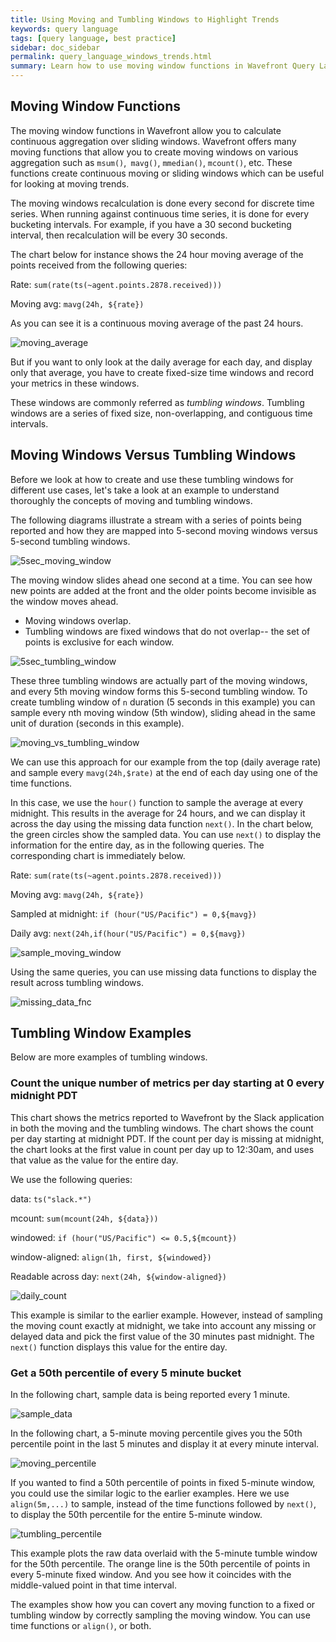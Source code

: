 ```yaml
---
title: Using Moving and Tumbling Windows to Highlight Trends
keywords: query language
tags: [query language, best practice]
sidebar: doc_sidebar
permalink: query_language_windows_trends.html
summary: Learn how to use moving window functions in Wavefront Query Language expressions to highlight trends.
---
```


## Moving Window Functions

The moving window functions in Wavefront allow you to calculate continuous aggregation over sliding windows. Wavefront offers many moving functions that allow you to create moving windows on various aggregation such as `msum()`,` mavg()`, `mmedian()`, `mcount()`, etc. These functions create continuous moving or sliding windows which can be useful for looking at moving trends.

The moving windows recalculation is done every second for discrete time series. When running against continuous time series, it is done for every bucketing intervals. For example, if you have a 30 second bucketing interval, then recalculation will be every 30 seconds.

The chart below for instance shows the 24 hour moving average of the points received from the following queries:

Rate: `sum(rate(ts(~agent.points.2878.received)))`

Moving avg: `mavg(24h, ${rate})`

As you can see it is a continuous moving average of the past 24 hours.

![moving_average](images/moving_avg.png)


But if you want to only look at the daily average for each day, and display only that average, you have to create fixed-size time windows and record your metrics in these windows.

These windows are commonly referred as _tumbling windows_. Tumbling windows are a series of fixed size, non-overlapping, and contiguous time intervals.

## Moving Windows Versus Tumbling Windows

Before we look at how to create and use these tumbling windows for different use cases, let's take a look at an example to understand thoroughly the concepts of moving and tumbling windows.

The following diagrams illustrate a stream with a series of points being reported and how they are mapped into  5-second moving windows versus 5-second tumbling windows.

![5sec_moving_window](images/5sec_moving_window.png)

The moving window slides ahead one second at a time. You can see how new points are added at the front and the older points become invisible as the window moves ahead.

* Moving windows overlap.
* Tumbling windows are fixed windows that do not overlap-- the set of points is exclusive for each window.

![5sec_tumbling_window](images/5sec_tumbling_window.png)

These three tumbling windows are actually part of the moving windows, and every 5th moving window forms this 5-second tumbling window. To create tumbling window of `n` duration (5 seconds in this example) you can sample every nth moving window (5th window), sliding ahead in the same unit of  duration (seconds in this example).

![moving_vs_tumbling_window](images/moving_vs_tumbling_window.png)

We can use this approach for our example from the top (daily average rate) and sample every `mavg(24h,$rate)` at the end of each day using one of the time functions.

In this case, we use the `hour()` function to sample the average at every midnight. This results in the average for 24 hours, and we can display it across the day using the missing data function `next()`. In the chart below, the green circles show the sampled data. You can use `next()` to display the information for the entire day, as in the following queries. The corresponding chart is immediately below.

Rate: `sum(rate(ts(~agent.points.2878.received)))`

Moving avg: `mavg(24h, ${rate})`

Sampled at midnight: `if (hour("US/Pacific") = 0,${mavg})`

Daily avg: `next(24h,if(hour("US/Pacific") = 0,${mavg})`

![sample_moving_window](images/sample_moving_window.png)

Using the same queries, you can use missing data functions to display the result across tumbling windows.

![missing_data_fnc](images/missing_data_fcn_tumbling_window.png)


## Tumbling Window Examples

Below are more examples of tumbling windows.

### Count the unique number of metrics per day starting at 0 every midnight PDT

This chart shows the metrics reported to Wavefront by the Slack application in both the moving and the tumbling windows. The chart shows the count per day starting at midnight PDT. If the count per day is missing at midnight, the chart looks at the first value in count per day up to 12:30am, and uses that value as the value for the entire day.

We use the following queries:

data: `ts("slack.*")`

mcount: `sum(mcount(24h, ${data}))`

windowed: `if (hour("US/Pacific") <= 0.5,${mcount})`

window-aligned: `align(1h, first, ${windowed})`

Readable across day: `next(24h, ${window-aligned})`

![daily_count](images/daily_count.png)

This example is similar to the earlier example. However, instead of sampling the moving count exactly at midnight, we take into account any missing or delayed data and pick the first value of the 30 minutes past midnight. The `next()` function displays this value for the entire day.

### Get a 50th percentile of every 5 minute bucket

In the following chart, sample data is being reported every 1 minute.

![sample_data](images/sample_data.png)

In the following chart, a 5-minute moving percentile gives you the 50th percentile point in the last 5 minutes and display it at every minute interval.

![moving_percentile](images/5min_50th_moving.png)

If you wanted to find a 50th percentile of points in fixed 5-minute window, you could use the similar logic to the earlier examples. Here we use `align(5m,...)` to sample, instead of the time functions followed by `next()`, to display the 50th percentile for the entire 5-minute window.

![tumbling_percentile](images/5min_50th_tumbling.png)

This example plots the raw data overlaid with the 5-minute tumble window for the 50th percentile. The orange line is the 50th percentile of points in every 5-minute fixed window. And you see how it coincides with the middle-valued point in that time interval.

The examples show how you can covert any moving function to a fixed or tumbling window by correctly sampling the moving window. You can use time functions or `align()`, or both.
